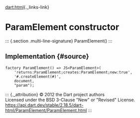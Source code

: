 [dart:html](../../dart-html/dart-html-library){._links-link}

ParamElement constructor
========================

::: {.section .multi-line-signature}
ParamElement()
:::

Implementation {#source}
--------------

``` {.language-dart data-language="dart"}
factory ParamElement() => JS<ParamElement>(
    'returns:ParamElement;creates:ParamElement;new:true',
    '#.createElement(#)',
    document,
    "param");
```

::: {._attribution}
© 2012 the Dart project authors\
Licensed under the BSD 3-Clause \"New\" or \"Revised\" License.\
<https://api.dart.dev/stable/2.18.5/dart-html/ParamElement/ParamElement.html>
:::
